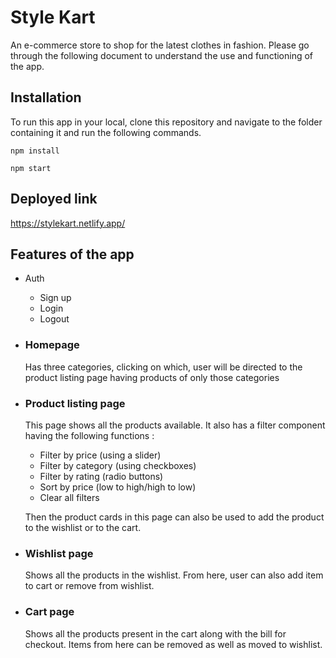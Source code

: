 
# Style Kart

An e-commerce store to shop for the latest clothes in fashion. Please go through the following document to understand the use and functioning of the app.

## Installation
To run this app in your local, clone this repository and navigate to the folder containing it and run the following commands.

`npm install`

`npm start`

## Deployed link
https://stylekart.netlify.app/

## Features of the app
- Auth
    - Sign up
    - Login
    - Logout

- ### Homepage
    Has three categories, clicking on which, user will be directed to the product listing page having products of only those categories

- ### Product listing page
    This page shows all the products available. It also has a filter component having the following functions :
    - Filter by price (using a slider)
    - Filter by category (using checkboxes)
    - Filter by rating (radio buttons)
    - Sort by price (low to high/high to low)
    - Clear all filters

    Then the product cards in this page can also be used to add the product to the wishlist or to the cart.

- ### Wishlist page
    Shows all the products in the wishlist. From here, user can also add item to cart or remove from wishlist.

- ### Cart page
    Shows all the products present in the cart along with the bill for checkout. Items from here can be removed as well as moved to wishlist.

